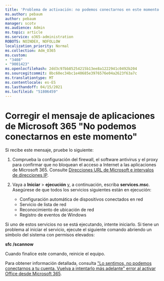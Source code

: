 ```yaml
---
title: 'Problema de activación: no podemos conectarnos en este momento'
ms.author: pebaum
author: pebaum
manager: scotv
ms.audience: Admin
ms.topic: article
ms.service: o365-administration
ROBOTS: NOINDEX, NOFOLLOW
localization_priority: Normal
ms.collection: Adm_O365
ms.custom:
- "3408"
- "9001423"
ms.openlocfilehash: 2dd3c97bb85254215b13ee8a1222941c0492b204
ms.sourcegitcommit: 8bc60ec34bc1e40685e3976576e04a2623f63a7c
ms.translationtype: MT
ms.contentlocale: es-ES
ms.lasthandoff: 04/15/2021
ms.locfileid: "51806459"
---
```

# <a name="fixing-the-microsoft-365-apps-we-are-unable-to-connect-right-now-message"></a>Corregir el mensaje de aplicaciones de Microsoft 365 "No podemos conectarnos en este momento"

Si recibe este mensaje, pruebe lo siguiente:

1. Comprueba la configuración del firewall, el software antivirus y el proxy para confirmar que no bloquean el acceso a Internet a las aplicaciones de Microsoft 365. Consulte [Direcciones URL de Microsoft e intervalos de direcciones IP](https://docs.microsoft.com/office365/enterprise/urls-and-ip-address-ranges).

2. Vaya a **Iniciar**  >  **ejecución** y, a continuación, escriba **services.msc**. Asegúrese de que todos los servicios siguientes están en ejecución:
    - Configuración automática de dispositivos conectados en red
    - Servicio de lista de red
    - Reconocimiento de ubicación de red
    - Registro de eventos de Windows

Si uno de estos servicios no se está ejecutando, intente iniciarlo. Si tiene un problema al iniciar el servicio, ejecute el siguiente comando abriendo un símbolo del sistema con permisos elevados:

**sfc /scannow**

Cuando finalice este comando, reinicie el equipo.

Para obtener información detallada, consulta ["Lo sentimos, no podemos conectarnos a tu cuenta. Vuelva a intentarlo más adelante" error al activar Office desde Microsoft 365](https://docs.microsoft.com/office/troubleshoot/activation-installation/issue-when-activate-office-from-office-365).